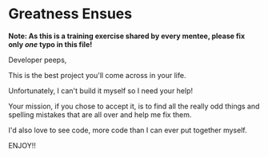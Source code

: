 # Greatness Ensues

**Note: As this is a training exercise shared by every mentee, please fix only *one* typo in this file!**

Developer peeps,

This is the best project you'll come across in your life.

Unfortunately, I can't build it myself so I need your help!

Your mission, if you chose to accept it, is to find all the really odd things and spelling mistakes that are all over and help me fix them.

I'd also love to see code, more code than I can ever put together myself.

ENJOY!!
